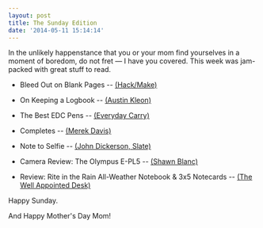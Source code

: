 ```yaml
---
layout: post
title: The Sunday Edition
date: '2014-05-11 15:14:14'
---
```


<p>In the unlikely happenstance that you or your mom find yourselves in a moment of boredom, do not fret — I have you covered. This week was jam-packed with great stuff to read. </p>

<ul>
<li><p>Bleed Out on Blank Pages -- <a href="http://hackmake.org/2014/01/bleed-out-on-blank-pages">(Hack/Make)</a></p></li>
<li><p>On Keeping a Logbook -- <a href="http://austinkleon.com/2010/01/31/logbook/">(Austin Kleon)</a></p></li>
<li><p>The Best EDC Pens -- <a href="http://everyday-carry.com/post/84934634725/the-best-edc-pens">(Everyday Carry)</a></p></li>
<li><p>Completes -- <a href="http://www.merekdavis.com/completes/">(Merek Davis)</a></p></li>
<li><p>Note to Selfie -- <a href="http://www.slate.com/articles/technology/technology/2013/12/twitter_facebook_instagram_it_s_possible_to_use_social_media_mindfully.htm">(John Dickerson, Slate)</a></p></li>
<li><p>Camera Review: The Olympus E-PL5 -- <a href="http://shawnblanc.net/2013/04/camera-review-olympus-e-pl5/">(Shawn Blanc)</a></p></li>
<li><p>Review: Rite in the Rain All-Weather Notebook &amp; 3x5 Notecards -- <a href="http://wellappointeddesk.com/2014/05/10/review-rite-in-the-rain-all-weather-notebook-3x5-notecards/">(The Well Appointed Desk)</a></p></li>
</ul>

<p>Happy Sunday.</p>

<p>And Happy Mother's Day Mom!</p>